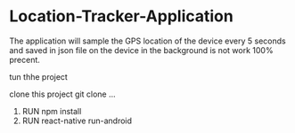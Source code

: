# Location-Tracker-Application
The application will sample the GPS location of the device every 5 seconds and saved in json file on the device
in the background is not work 100% precent. 

tun thhe project 

clone this project git clone ... 
1. RUN npm install 
2. RUN react-native run-android

